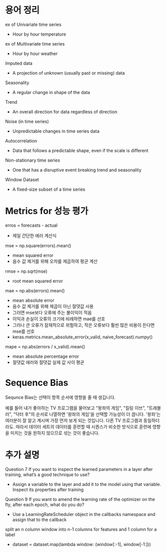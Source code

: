 # 용어 정리
ex of Univariate time series
- Hour by hour temperature

ex of Multivariate time series
- Hour by hour weather 

Imputed data 
- A projection of unknown (usually past or missing) data

Seasonality
- A regular change in shape of the data

Trend
- An overall direction for data regardless of direction

Noise (in time series)
- Unpredictable changes in time series data

Autocorrelation
- Data that follows a predictable shape, even if the scale is different

Non-stationary time series
- One that has a disruptive event breaking trend and seasonality 

Window Dataset
- A fixed-size subset of a time series 




#
# Metrics for 성능 평가 

erros = forecasts - actual
- 제일 간단한 에러 계산식

mse = np.square(errors).mean()
- mean squared error
- 음수 값 제거를 위해 오차를 제곱하여 평균 계산

rmse = np.sqrt(mse)
- root mean squared error

mae = np.abs(errors).mean()
- mean absolute error
- 음수 값 제거를 위해 제곱이 아닌 절댓값 사용
- 그러면 mse보다 오류에 주는 불이익이 적음
- 이익과 손실이 오류의 크기에 비례하면 mae를 선호
- 그러나 큰 오류가 잠재적으로 위험하고, 작은 오류보다 훨씬 많은 비용이 든다면 mse를 선호
- keras.metrics.mean_absolute_error(x_valid, naive_forecast).numpy()

mape = np.abs(errors / x_valid).mean()
- mean absolute percentage error 
- 절댓값 에러와 절댓값 실제 값 사이 평균

# 
# Sequence Bias
Sequnce Bias는 선택이 항목 순서에 영향을 줄 때 생깁니다.

예를 들어 내가 좋아하는 TV 프로그램을 물어보고 "왕좌의 게임", "킬링 이브", "트래블러", "닥터 후"의 순서로 나열하면 '왕좌의 게임'을 선택할 가능성이 더 큽니다. '왕좌'는 여러분이 잘 알고 계시며 가장 먼저 보게 되는 것입니다. 다른 TV 프로그램과 동일하더라도. 따라서 데이터 세트의 데이터를 훈련할 때 시퀀스가 ​​비슷한 방식으로 훈련에 영향을 미치는 것을 원하지 않으므로 섞는 것이 좋습니다.

#
# 추가 설명

Question 7
If you want to inspect the learned parameters in a layer after training, what’s a good technique to use?
- Assign a variable to the layer and add it to the model using that variable. Inspect its properties after training

Question 9
If you want to amend the learning rate of the optimizer on the fly, after each epoch, what do you do?
- Use a LearningRateScheduler object in the callbacks namespace and assign that to the callback 

split an n column window into n-1 columns for features and 1 column for a label
- dataset = dataset.map(lambda window: (window[:-1], window[-1:]))
